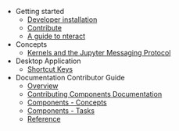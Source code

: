 - Getting started
  - [Developer installation](getting-started/install.md)
  - [Contribute](getting-started/contribute.md)
  - [A guide to nteract](getting-started/nteract-guide.md)
- Concepts
  - [Kernels and the Jupyter Messaging Protocol](concepts/kernels.md)
- Desktop Application
  - [Shortcut Keys](desktop/shortcut-keys.md)
- Documentation Contributor Guide
  - [Overview](doc-contributor/overview.md)
  - [Contributing Components Documentation](doc-contributor/createdoc-components.md)
  - [Components - Concepts](doc-contributor/components-concepts.md)
  - [Components - Tasks](doc-contributor/components-tasks.md)
  - [Reference](doc-contributor/reference.md)
